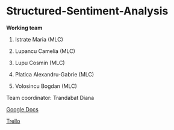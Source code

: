# Structured-Sentiment-Analysis

**Working team**

1.  Istrate Maria (MLC)
    
2.  Lupancu Camelia (MLC)
    
3.  Lupu Cosmin (MLC)
    
4.  Platica Alexandru-Gabrie (MLC)
    
5.  Volosincu Bogdan (MLC)

Team coordinator: Trandabat Diana

[Google Docs](https://docs.google.com/document/d/1pc6v_ZByhtzvtFANLknnSOkIbzNAgMqH7ZdvuvMxwQA/edit?usp=sharing)

[Trello](https://trello.com/b/aIm9POpX/structured-sentiment-analysis)
